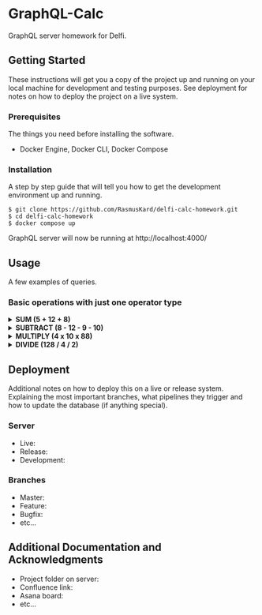 # GraphQL-Calc

GraphQL server homework for Delfi.

## Getting Started

These instructions will get you a copy of the project up and running on your local machine for development and testing purposes. See deployment for notes on how to deploy the project on a live system.

### Prerequisites

The things you need before installing the software.

- Docker Engine, Docker CLI, Docker Compose

### Installation

A step by step guide that will tell you how to get the development environment up and running.

```
$ git clone https://github.com/RasmusKard/delfi-calc-homework.git
$ cd delfi-calc-homework
$ docker compose up
```

GraphQL server will now be running at http://localhost:4000/

## Usage

A few examples of queries.

### Basic operations with just one operator type

<details>
  <summary><strong>SUM (5 + 12 + 8)</strong></summary>
  <br>
  ```graphql
  query {
    sum(nums: [5, 12, 8])
  }
  ```
</details>

<details>
  <summary><strong>SUBTRACT (8 - 12 - 9 - 10)</strong></summary>
  <br>
  ```graphql
  query {
    subtract(nums: [8, 12, 9, 10])
  }
  ```
</details>

<details>
  <summary><strong>MULTIPLY (4 x 10 x 88)</strong></summary>
  <br>
  ```graphql
  query {
    multiply(nums: [4, 10, 88])
  }
  ```
</details>

<details>
  <summary><strong>DIVIDE (128 / 4 / 2)</strong></summary>
  <br>
  ```graphql
  query {
    divide(nums: [128, 4, 2])
  }
  ```
</details>

## Deployment

Additional notes on how to deploy this on a live or release system. Explaining the most important branches, what pipelines they trigger and how to update the database (if anything special).

### Server

- Live:
- Release:
- Development:

### Branches

- Master:
- Feature:
- Bugfix:
- etc...

## Additional Documentation and Acknowledgments

- Project folder on server:
- Confluence link:
- Asana board:
- etc...

```

```
